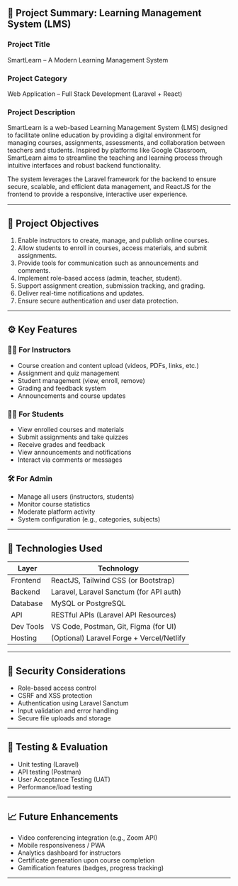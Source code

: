 ## 📘 Project Summary: Learning Management System (LMS)

### Project Title

SmartLearn – A Modern Learning Management System

### Project Category

Web Application – Full Stack Development (Laravel + React)

### Project Description

SmartLearn is a web-based Learning Management System (LMS) designed to facilitate online education by providing a digital environment for managing courses, assignments, assessments, and collaboration between teachers and students. Inspired by platforms like Google Classroom, SmartLearn aims to streamline the teaching and learning process through intuitive interfaces and robust backend functionality.

The system leverages the Laravel framework for the backend to ensure secure, scalable, and efficient data management, and ReactJS for the frontend to provide a responsive, interactive user experience.

---

## 🧩 Project Objectives

1. Enable instructors to create, manage, and publish online courses.
2. Allow students to enroll in courses, access materials, and submit assignments.
3. Provide tools for communication such as announcements and comments.
4. Implement role-based access (admin, teacher, student).
5. Support assignment creation, submission tracking, and grading.
6. Deliver real-time notifications and updates.
7. Ensure secure authentication and user data protection.

---

## ⚙️ Key Features

### 👩‍🏫 For Instructors

* Course creation and content upload (videos, PDFs, links, etc.)
* Assignment and quiz management
* Student management (view, enroll, remove)
* Grading and feedback system
* Announcements and course updates

### 👨‍🎓 For Students

* View enrolled courses and materials
* Submit assignments and take quizzes
* Receive grades and feedback
* View announcements and notifications
* Interact via comments or messages

### 🛠 For Admin

* Manage all users (instructors, students)
* Monitor course statistics
* Moderate platform activity
* System configuration (e.g., categories, subjects)

---

## 🧱 Technologies Used

| Layer     | Technology                                |
| --------- | ----------------------------------------- |
| Frontend  | ReactJS, Tailwind CSS (or Bootstrap)      |
| Backend   | Laravel, Laravel Sanctum (for API auth)   |
| Database  | MySQL or PostgreSQL                       |
| API       | RESTful APIs (Laravel API Resources)      |
| Dev Tools | VS Code, Postman, Git, Figma (for UI)     |
| Hosting   | (Optional) Laravel Forge + Vercel/Netlify |

---

## 🔐 Security Considerations

* Role-based access control
* CSRF and XSS protection
* Authentication using Laravel Sanctum
* Input validation and error handling
* Secure file uploads and storage

---

## 🧪 Testing & Evaluation

* Unit testing (Laravel)
* API testing (Postman)
* User Acceptance Testing (UAT)
* Performance/load testing

---

## 📈 Future Enhancements

* Video conferencing integration (e.g., Zoom API)
* Mobile responsiveness / PWA
* Analytics dashboard for instructors
* Certificate generation upon course completion
* Gamification features (badges, progress tracking)

---
